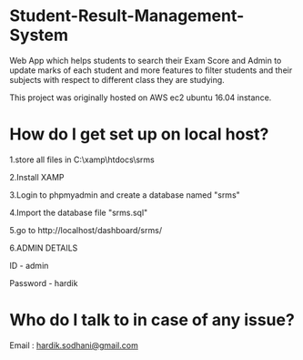 # Student-Result-Management-System
Web App which helps students to search their Exam Score and Admin to update marks of each student and more features to filter students and their subjects with respect to different class they are studying.


This project was originally hosted on AWS ec2 ubuntu 16.04 instance.

# How do I get set up on local host?
1.store all files in C:\xamp\htdocs\srms

2.Install XAMP

3.Login to phpmyadmin and create a database named "srms"

4.Import the database file "srms.sql"

5.go to http://localhost/dashboard/srms/

6.ADMIN DETAILS 

ID - admin

Password - hardik



# Who do I talk to in case of any issue? 
Email : hardik.sodhani@gmail.com

